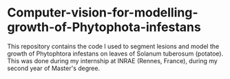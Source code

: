 # Computer-vision-for-modelling-growth-of-Phytophota-infestans

This repository contains the code I used to segment lesions and model the growth of Phytophtora infestans on leaves of Solanum tuberosum (potatoe). This was done during my internship at INRAE (Rennes, France), during my second year of Master's degree.
